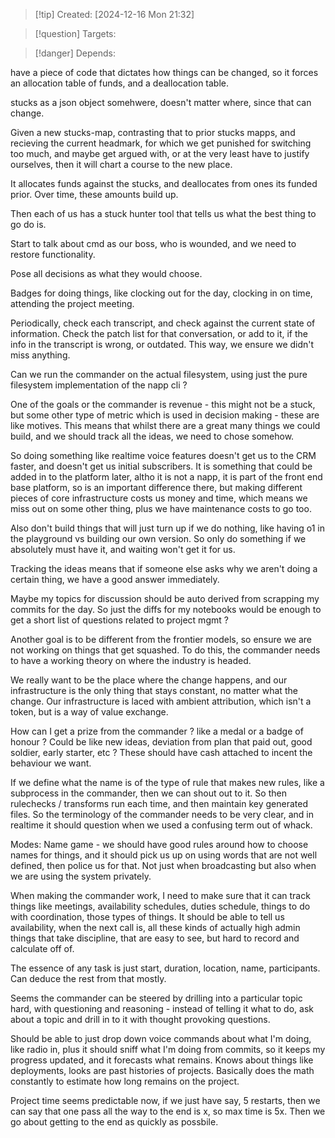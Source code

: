 
>[!tip] Created: [2024-12-16 Mon 21:32]

>[!question] Targets: 

>[!danger] Depends: 

have a piece of code that dictates how things can be changed, so it forces an allocation table of funds, and a deallocation table.

stucks as a json object somehwere, doesn't matter where, since that can change.

Given a new stucks-map, contrasting that to prior stucks mapps, and recieving the current headmark, for which we get punished for switching too much, and maybe get argued with, or at the very least have to justify ourselves, then it will chart a course to the new place.

It allocates funds against the stucks, and deallocates from ones its funded prior.
Over time, these amounts build up.

Then each of us has a stuck hunter tool that tells us what the best thing to go do is.

Start to talk about cmd as our boss, who is wounded, and we need to restore functionality.

Pose all decisions as what they would choose.

Badges for doing things, like clocking out for the day, clocking in on time, attending the project meeting.

Periodically, check each transcript, and check against the current state of information.  Check the patch list for that conversation, or add to it, if the info in the transcript is wrong, or outdated.  This way, we ensure we didn't miss anything.

Can we run the commander on the actual filesystem, using just the pure filesystem implementation of the napp cli ?

One of the goals or the commander is revenue - this might not be a stuck, but some other type of metric which is used in decision making - these are like motives.
This means that whilst there are a great many things we could build, and we should track all the ideas, we need to chose somehow.

So doing something like realtime voice features doesn't get us to the CRM faster, and doesn't get us initial subscribers.  It is something that could be added in to the platform later, altho it is not a napp, it is part of the front end base platform, so is an important difference there, but making different pieces of core infrastructure costs us money and time, which means we miss out on some other thing, plus we have maintenance costs to go too.

Also don't build things that will just turn up if we do nothing, like having o1 in the playground vs building our own version.  So only do something if we absolutely must have it, and waiting won't get it for us.

Tracking the ideas means that if someone else asks why we aren't doing a certain thing, we have a good answer immediately.

Maybe my topics for discussion should be auto derived from scrapping my commits for the day.  So just the diffs for my notebooks would be enough to get a short list of questions related to project mgmt ?

Another goal is to be different from the frontier models, so ensure we are not working on things that get squashed.  To do this, the commander needs to have a working theory on where the industry is headed.

We really want to be the place where the change happens, and our infrastructure is the only thing that stays constant, no matter what the change.  Our infrastructure is laced with ambient attribution, which isn't a token, but is a way of value exchange.

How can I get a prize from the commander ? like a medal or a badge of honour ?  Could be like new ideas, deviation from plan that paid out, good soldier, early starter, etc ?  These should have cash attached to incent the behaviour we want.

If we define what the name is of the type of rule that makes new rules, like a subprocess in the commander, then we can shout out to it.  So then rulechecks / transforms run each time, and then maintain key generated files.  So the terminology of the commander needs to be very clear, and in realtime it should question when we used a confusing term out of whack.

Modes:
Name game - we should have good rules around how to choose names for things, and it should pick us up on using words that are not well defined, then police us for that.  Not just when broadcasting but also when we are using the system privately.

When making the commander work, I need to make sure that it can track things like meetings, availability schedules, duties schedule, things to do with coordination, those types of things. It should be able to tell us availability, when the next call is, all these kinds of actually high admin things that take discipline, that are easy to see, but hard to record and calculate off of.

The essence of any task is just start, duration, location, name, participants.  Can deduce the rest from that mostly.

Seems the commander can be steered by drilling into a particular topic hard, with questioning and reasoning - instead of telling it what to do, ask about a topic and drill in to it with thought provoking questions.

Should be able to just drop down voice commands about what I'm doing, like radio in, plus it should sniff what I'm doing from commits, so it keeps my progress updated, and it forecasts what remains.  Knows about things like deployments, looks are past histories of projects.  Basically does the math constantly to estimate how long remains on the project.

Project time seems predictable now, if we just have say, 5 restarts, then we can say that one pass all the way to the end is x, so max time is 5x.  Then we go about getting to the end as quickly as possbile.